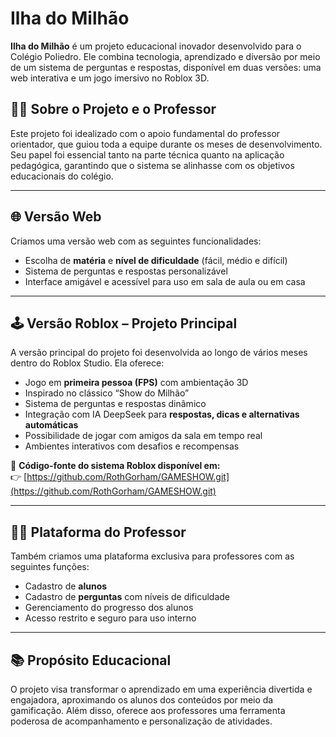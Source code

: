 # Ilha do Milhão

**Ilha do Milhão** é um projeto educacional inovador desenvolvido para o Colégio Poliedro. Ele combina tecnologia, aprendizado e diversão por meio de um sistema de perguntas e respostas, disponível em duas versões: uma web interativa e um jogo imersivo no Roblox 3D.

## 👨‍🏫 Sobre o Projeto e o Professor

Este projeto foi idealizado com o apoio fundamental do professor orientador, que guiou toda a equipe durante os meses de desenvolvimento. Seu papel foi essencial tanto na parte técnica quanto na aplicação pedagógica, garantindo que o sistema se alinhasse com os objetivos educacionais do colégio.

---

## 🌐 Versão Web

Criamos uma versão web com as seguintes funcionalidades:

- Escolha de **matéria** e **nível de dificuldade** (fácil, médio e difícil)  
- Sistema de perguntas e respostas personalizável  
- Interface amigável e acessível para uso em sala de aula ou em casa  

---

## 🕹️ Versão Roblox – Projeto Principal

A versão principal do projeto foi desenvolvida ao longo de vários meses dentro do Roblox Studio. Ela oferece:

- Jogo em **primeira pessoa (FPS)** com ambientação 3D  
- Inspirado no clássico “Show do Milhão”  
- Sistema de perguntas e respostas dinâmico  
- Integração com IA DeepSeek para **respostas, dicas e alternativas automáticas**  
- Possibilidade de jogar com amigos da sala em tempo real  
- Ambientes interativos com desafios e recompensas  

📂 **Código-fonte do sistema Roblox disponível em:**  
👉 [https://github.com/RothGorham/GAMESHOW.git](https://github.com/RothGorham/GAMESHOW.git)

---

## 👨‍🏫 Plataforma do Professor

Também criamos uma plataforma exclusiva para professores com as seguintes funções:

- Cadastro de **alunos**  
- Cadastro de **perguntas** com níveis de dificuldade  
- Gerenciamento do progresso dos alunos  
- Acesso restrito e seguro para uso interno  

---

## 📚 Propósito Educacional

O projeto visa transformar o aprendizado em uma experiência divertida e engajadora, aproximando os alunos dos conteúdos por meio da gamificação. Além disso, oferece aos professores uma ferramenta poderosa de acompanhamento e personalização de atividades.
